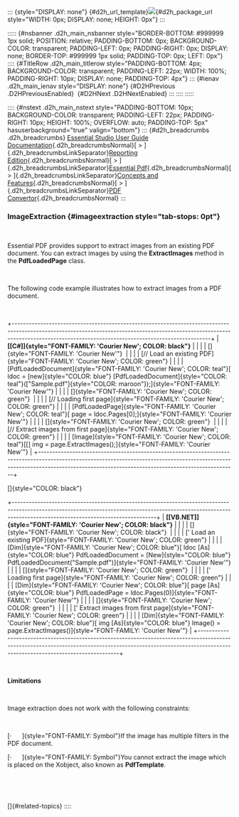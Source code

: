 ::: {style="DISPLAY: none"}
[](ms-xhelp:///?Id=d2h_url_template){#d2h_url_template}![](!package_url!){#d2h_package_url style="WIDTH: 0px; DISPLAY: none; HEIGHT: 0px"}
:::

::::: {#nsbanner .d2h_main_nsbanner style="BORDER-BOTTOM: #999999 1px solid; POSITION: relative; PADDING-BOTTOM: 0px; BACKGROUND-COLOR: transparent; PADDING-LEFT: 0px; PADDING-RIGHT: 0px; DISPLAY: none; BORDER-TOP: #999999 1px solid; PADDING-TOP: 0px; LEFT: 0px"}
:::: {#TitleRow .d2h_main_titlerow style="PADDING-BOTTOM: 4px; BACKGROUND-COLOR: transparent; PADDING-LEFT: 22px; WIDTH: 100%; PADDING-RIGHT: 10px; DISPLAY: none; PADDING-TOP: 4px"}
::: {#ienav .d2h_main_ienav style="DISPLAY: none"}
[](ms-xhelp:///?Id=de808365-7990-4374-b1dc-4e29044baeb6){#D2HPrevious .D2HPreviousEnabled}  [](ms-xhelp:///?Id=3e247878-d7ea-4e71-8075-ca4d4378001c){#D2HNext .D2HNextEnabled}
:::
::::
:::::

:::: {#nstext .d2h_main_nstext style="PADDING-BOTTOM: 10px; BACKGROUND-COLOR: transparent; PADDING-LEFT: 22px; PADDING-RIGHT: 10px; HEIGHT: 100%; OVERFLOW: auto; PADDING-TOP: 5px" hasuserbackground="true" valign="bottom"}
::: {#d2h_breadcrumbs .d2h_breadcrumbs}
[Essential Studio User Guide Documentation](ms-xhelp:///?Id=12457748-09e3-4d74-a240-8e049cedf030){.d2h_breadcrumbsNormal}[ \> ]{.d2h_breadcrumbsLinkSeparator}[Reporting Edition](ms-xhelp:///?Id=027aa5b6-6676-4f93-ad23-c20e8c45792e){.d2h_breadcrumbsNormal}[ \> ]{.d2h_breadcrumbsLinkSeparator}[Essential Pdf](ms-xhelp:///?Id=22756092-3da5-4797-9514-dab0617c6902){.d2h_breadcrumbsNormal}[ \> ]{.d2h_breadcrumbsLinkSeparator}[Concepts and Features](ms-xhelp:///?Id=b2064337-afd6-4241-aa41-868a5489a8dd){.d2h_breadcrumbsNormal}[ \> ]{.d2h_breadcrumbsLinkSeparator}[PDF Convertor](ms-xhelp:///?Id=2b6a7d69-810d-44e0-aca8-fc3a5e75a9da){.d2h_breadcrumbsNormal}
:::

### ImageExtraction {#imageextraction style="tab-stops: 0pt"}

 

Essential PDF provides support to extract images from an existing PDF document. You can extract images by using the **ExtractImages** method in the **PdfLoadedPage** class.

 

The following code example illustrates how to extract images from a PDF document.

 

+---------------------------------------------------------------------------------------------------------------------------------------------------------------------------------------------------------------------------------+
| **[\[C#\]]{style="FONT-FAMILY: 'Courier New'; COLOR: black"}**                                                                                                                                                                  |
|                                                                                                                                                                                                                                 |
| []{style="FONT-FAMILY: 'Courier New'"}                                                                                                                                                                                          |
|                                                                                                                                                                                                                                 |
| [// Load an existing PDF]{style="FONT-FAMILY: 'Courier New'; COLOR: green"}                                                                                                                                                     |
|                                                                                                                                                                                                                                 |
| [PdfLoadedDocument]{style="FONT-FAMILY: 'Courier New'; COLOR: teal"}[ ldoc = [new]{style="COLOR: blue"} [PdfLoadedDocument]{style="COLOR: teal"}([\"Sample.pdf\"]{style="COLOR: maroon"});]{style="FONT-FAMILY: 'Courier New'"} |
|                                                                                                                                                                                                                                 |
| []{style="FONT-FAMILY: 'Courier New'; COLOR: green"}                                                                                                                                                                            |
|                                                                                                                                                                                                                                 |
| [// Loading first page]{style="FONT-FAMILY: 'Courier New'; COLOR: green"}                                                                                                                                                       |
|                                                                                                                                                                                                                                 |
| [PdfLoadedPage]{style="FONT-FAMILY: 'Courier New'; COLOR: teal"}[ page = ldoc.Pages\[0\];]{style="FONT-FAMILY: 'Courier New'"}                                                                                                  |
|                                                                                                                                                                                                                                 |
| []{style="FONT-FAMILY: 'Courier New'; COLOR: green"}                                                                                                                                                                            |
|                                                                                                                                                                                                                                 |
| [// Extract images from first page]{style="FONT-FAMILY: 'Courier New'; COLOR: green"}                                                                                                                                           |
|                                                                                                                                                                                                                                 |
| [Image]{style="FONT-FAMILY: 'Courier New'; COLOR: teal"}[\[\] img = page.ExtractImages();]{style="FONT-FAMILY: 'Courier New'"}                                                                                                  |
+---------------------------------------------------------------------------------------------------------------------------------------------------------------------------------------------------------------------------------+

[]{style="COLOR: black"} 

+--------------------------------------------------------------------------------------------------------------------------------------------------------------------------------------------------------------+
| **[\[VB.NET\]]{style="FONT-FAMILY: 'Courier New'; COLOR: black"}**                                                                                                                                           |
|                                                                                                                                                                                                              |
| []{style="FONT-FAMILY: 'Courier New'; COLOR: black"}                                                                                                                                                         |
|                                                                                                                                                                                                              |
| [\' Load an existing PDF]{style="FONT-FAMILY: 'Courier New'; COLOR: green"}                                                                                                                                  |
|                                                                                                                                                                                                              |
| [Dim]{style="FONT-FAMILY: 'Courier New'; COLOR: blue"}[ ldoc [As]{style="COLOR: blue"} PdfLoadedDocument = [New]{style="COLOR: blue"} PdfLoadedDocument(\"Sample.pdf\")]{style="FONT-FAMILY: 'Courier New'"} |
|                                                                                                                                                                                                              |
| []{style="FONT-FAMILY: 'Courier New'; COLOR: green"}                                                                                                                                                         |
|                                                                                                                                                                                                              |
| [\' Loading first page]{style="FONT-FAMILY: 'Courier New'; COLOR: green"}                                                                                                                                    |
|                                                                                                                                                                                                              |
| [Dim]{style="FONT-FAMILY: 'Courier New'; COLOR: blue"}[ page [As]{style="COLOR: blue"} PdfLoadedPage = ldoc.Pages(0)]{style="FONT-FAMILY: 'Courier New'"}                                                    |
|                                                                                                                                                                                                              |
| []{style="FONT-FAMILY: 'Courier New'; COLOR: green"}                                                                                                                                                         |
|                                                                                                                                                                                                              |
| [\' Extract images from first page]{style="FONT-FAMILY: 'Courier New'; COLOR: green"}                                                                                                                        |
|                                                                                                                                                                                                              |
| [Dim]{style="FONT-FAMILY: 'Courier New'; COLOR: blue"}[ img [As]{style="COLOR: blue"} Image() = page.ExtractImages()]{style="FONT-FAMILY: 'Courier New'"}                                                    |
+--------------------------------------------------------------------------------------------------------------------------------------------------------------------------------------------------------------+

 

**Limitations**

 

Image extraction does not work with the following constraints:

 

[·      ]{style="FONT-FAMILY: Symbol"}If the image has multiple filters in the PDF document.

[·      ]{style="FONT-FAMILY: Symbol"}You cannot extract the image which is placed on the Xobject, also known as **PdfTemplate**.

 

 

[]{#related-topics}
::::
